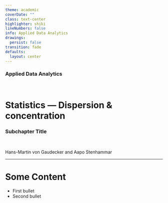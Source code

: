```yaml
---
theme: academic
coverDate: ""
class: text-center
highlighter: shiki
lineNumbers: false
info: Applied Data Analytics
drawings:
  persist: false
transition: fade
defaults:
  layout: center
---
```


### Applied Data Analytics

<br/>

# Statistics — Dispersion & concentration

### Subchapter Title

<br/>


Hans-Martin von Gaudecker and Aapo Stenhammar

---

# Some Content

- First bullet
- Second bullet
